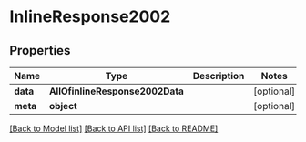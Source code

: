 # InlineResponse2002

## Properties
Name | Type | Description | Notes
------------ | ------------- | ------------- | -------------
**data** | **AllOfinlineResponse2002Data** |  | [optional] 
**meta** | **object** |  | [optional] 

[[Back to Model list]](../../README.md#documentation-for-models) [[Back to API list]](../../README.md#documentation-for-api-endpoints) [[Back to README]](../../README.md)

